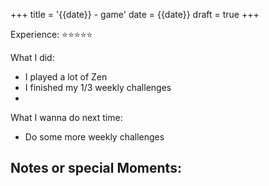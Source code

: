 +++
title = '{{date}} - game'
date = {{date}}
draft = true
+++

Experience: ⭐⭐⭐⭐⭐

What I did:
- I played a lot of Zen
- I finished my 1/3 weekly challenges
- 

What I wanna do next time:
- Do some more weekly challenges

Notes or special Moments:
- 